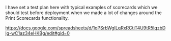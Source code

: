 I have set a test plan here with typical examples of scorecards which we should test before deployment when we made a lot of changes around the Print Scorecards functionality.

https://docs.google.com/spreadsheets/d/1oPSrbWgILqRxRCtiT4U9tR5IqzbDlg-wC1az34eHKBg/edit#gid=0